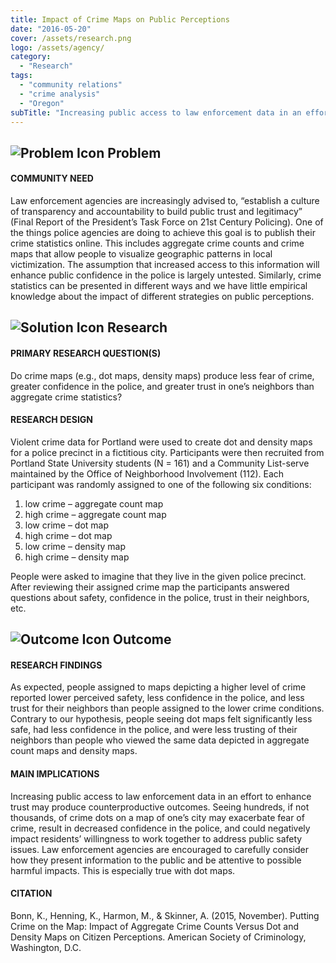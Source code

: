 ```yaml
---
title: Impact of Crime Maps on Public Perceptions
date: "2016-05-20"
cover: /assets/research.png
logo: /assets/agency/
category:
  - "Research"
tags:
  - "community relations"
  - "crime analysis"
  - "Oregon"
subTitle: "Increasing public access to law enforcement data in an effort to enhance trust my produce counterproductive outcomes leaving agencies to carefully consider how information is presented."
---
```

## ![Problem Icon](https://github.com/google/material-design-icons/raw/master/alert/1x_web/ic_error_outline_black_48dp.png "Problem") Problem

#### COMMUNITY NEED

Law enforcement agencies are increasingly advised to, “establish a culture of transparency and accountability to build public trust and legitimacy” (Final Report of the President’s Task Force on 21st Century Policing). One of the things police agencies are doing to achieve this goal is to publish their crime statistics online. This includes aggregate crime counts and crime maps that allow people to visualize geographic patterns in local victimization. The assumption that increased access to this information will enhance public confidence in the police is largely untested. Similarly, crime statistics can be presented in different ways and we have little empirical knowledge about the impact of different strategies on public perceptions.

## ![Solution Icon](https://github.com/google/material-design-icons/raw/master/action/1x_web/ic_lightbulb_outline_black_48dp.png "Solution") Research

#### PRIMARY RESEARCH QUESTION(S)

Do crime maps (e.g., dot maps, density maps) produce less fear of crime, greater confidence in the police, and greater trust in one’s neighbors than aggregate crime statistics?

#### RESEARCH DESIGN

Violent crime data for Portland were used to create dot and density maps for a police precinct in a fictitious city. Participants were then recruited from Portland State University students (N = 161) and a Community List-serve maintained by the Office of Neighborhood Involvement (112). Each participant was randomly assigned to one of the following six conditions:
1. low crime – aggregate count map
2. high crime – aggregate count map
3. low crime – dot map
4. high crime – dot map
5. low crime – density map
6. high crime – density map

People were asked to imagine that they live in the given police precinct. After reviewing their assigned crime map the participants answered questions about safety, confidence in the police, trust in their neighbors, etc.

## ![Outcome Icon](https://github.com/google/material-design-icons/raw/master/action/1x_web/ic_view_list_black_48dp.png "Outcome") Outcome

#### RESEARCH FINDINGS

As expected, people assigned to maps depicting a higher level of crime reported lower perceived safety, less confidence in the police, and less trust for their neighbors than people assigned to the lower crime conditions. Contrary to our hypothesis, people seeing dot maps felt significantly less safe, had less confidence in the police, and were less trusting of their neighbors than people who viewed the same data depicted in aggregate count maps and density maps.

#### MAIN IMPLICATIONS

Increasing public access to law enforcement data in an effort to enhance trust may produce counterproductive outcomes. Seeing hundreds, if not thousands, of crime dots on a map of one’s city may exacerbate fear of crime, result in decreased confidence in the police, and could negatively impact residents’ willingness to work together to address public safety issues. Law enforcement agencies are encouraged to carefully consider how they present information to the public and be attentive to possible harmful impacts. This is especially true with dot maps.

#### CITATION

Bonn, K., Henning, K., Harmon, M., & Skinner, A. (2015, November). Putting Crime on the Map: Impact of Aggregate Crime Counts Versus Dot and Density Maps on Citizen Perceptions. American Society of Criminology, Washington, D.C.
